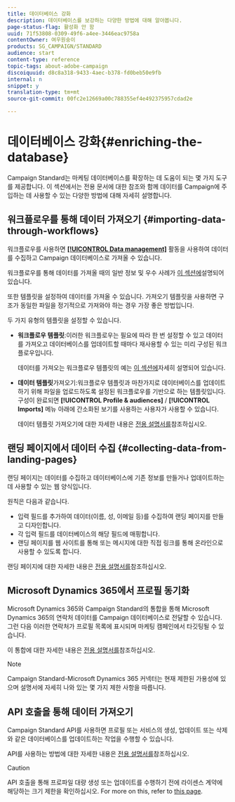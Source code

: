 ```yaml
---
title: 데이터베이스 강화
description: 데이터베이스를 보강하는 다양한 방법에 대해 알아봅니다.
page-status-flag: 활성화 안 함
uuid: 71f53808-0309-49f6-a4ee-3446eac9758a
contentOwner: 여우원숭이
products: SG_CAMPAIGN/STANDARD
audience: start
content-type: reference
topic-tags: about-adobe-campaign
discoiquuid: d8c8a318-9433-4aec-b378-fd0beb50e9fb
internal: n
snippet: y
translation-type: tm+mt
source-git-commit: 00fc2e12669a00c788355ef4e492375957cdad2e

---
```



# 데이터베이스 강화{#enriching-the-database}

Campaign Standard는 마케팅 데이터베이스를 확장하는 데 도움이 되는 몇 가지 도구를 제공합니다. 이 섹션에서는 전용 문서에 대한 참조와 함께 데이터를 Campaign에 주입하는 데 사용할 수 있는 다양한 방법에 대해 자세히 설명합니다.

## 워크플로우를 통해 데이터 가져오기 {#importing-data-through-workflows}

워크플로우를 사용하면 [**[!UICONTROL Data management]**](../../automating/using/about-data-management-activities.md) 활동을 사용하여 데이터를 수집하고 Campaign 데이터베이스로 가져올 수 있습니다.

워크플로우를 통해 데이터를 가져올 때의 일반 정보 및 우수 사례가 [이 섹션에](../../automating/using/importing-data.md)설명되어 있습니다.

또한 템플릿을 설정하여 데이터를 가져올 수 있습니다. 가져오기 템플릿을 사용하면 구조가 동일한 파일을 정기적으로 가져와야 하는 경우 가장 좋은 방법입니다.

두 가지 유형의 템플릿을 설정할 수 있습니다.

* **워크플로우 템플릿**:이러한 워크플로우는 필요에 따라 한 번 설정할 수 있고 데이터를 가져오고 데이터베이스를 업데이트할 때마다 재사용할 수 있는 미리 구성된 워크플로우입니다.

   데이터를 가져오는 워크플로우 템플릿의 예는 [이 섹션에](../../automating/using/importing-data.md#example--import-workflow-template)자세히 설명되어 있습니다.

* **데이터 템플릿**&#x200B;가져오기:워크플로우 템플릿과 마찬가지로 데이터베이스를 업데이트하기 위해 파일을 업로드하도록 설정된 워크플로우를 기반으로 하는 템플릿입니다. 구성이 완료되면 **[!UICONTROL Profile & audiences]** / **[!UICONTROL Imports]** 메뉴 아래에 간소화된 보기를 사용하는 사용자가 사용할 수 있습니다.

   데이터 템플릿 가져오기에 대한 자세한 내용은 [전용 설명서를](../../automating/using/importing-data-with-import-templates.md)참조하십시오.

## 랜딩 페이지에서 데이터 수집 {#collecting-data-from-landing-pages}

랜딩 페이지는 데이터를 수집하고 데이터베이스에 기존 정보를 만들거나 업데이트하는 데 사용할 수 있는 웹 양식입니다.

원칙은 다음과 같습니다.

* 입력 필드를 추가하여 데이터(이름, 성, 이메일 등)를 수집하여 랜딩 페이지를 만들고 디자인합니다.
* 각 입력 필드를 데이터베이스의 해당 필드에 매핑합니다.
* 랜딩 페이지를 웹 사이트를 통해 또는 메시지에 대한 직접 링크를 통해 온라인으로 사용할 수 있도록 합니다.

랜딩 페이지에 대한 자세한 내용은 [전용 설명서를](../../channels/using/about-landing-pages.md)참조하십시오.

## Microsoft Dynamics 365에서 프로필 동기화

Microsoft Dynamics 365와 Campaign Standard의 통합을 통해 Microsoft Dynamics 365의 연락처 데이터를 Campaign 데이터베이스로 전달할 수 있습니다.
그런 다음 이러한 연락처가 프로필 목록에 표시되며 마케팅 캠페인에서 타깃팅될 수 있습니다.

이 통합에 대한 자세한 내용은 [전용 설명서를](https://helpx.adobe.com/campaign/kb/acs-ms-dynamics.html)참조하십시오.

>[!NOTE]
>
>Campaign Standard-Microsoft Dynamics 365 커넥터는 현재 제한된 가용성에 있으며 설명서에 자세히 나와 있는 몇 가지 제한 사항을 따릅니다.

## API 호출을 통해 데이터 가져오기

Campaign Standard API를 사용하면 프로필 또는 서비스의 생성, 업데이트 또는 삭제와 같은 데이터베이스를 업데이트하는 작업을 수행할 수 있습니다.

API를 사용하는 방법에 대한 자세한 내용은 [전용 설명서를](https://docs.campaign.adobe.com/doc/standard/en/api/ACS_API.html)참조하십시오.

>[!CAUTION]
>
>API 호출을 통해 프로파일 대량 생성 또는 업데이트를 수행하기 전에 라이센스 계약에 해당하는 크기 제한을 확인하십시오. For more on this, refer to [this page](https://helpx.adobe.com/legal/product-descriptions/campaign-standard.html#ITInfrastructureResourcesbyActiveProfilesTiers).

